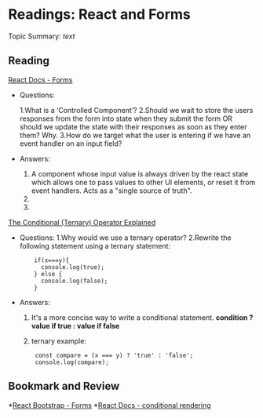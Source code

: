 # Readings: React and Forms

Topic Summary: _text_

## Reading

[React Docs - Forms](https://reactjs.org/docs/forms.html)

- Questions:

  1.What is a ‘Controlled Component’?
  2.Should we wait to store the users responses from the form into state when they submit the form OR should we update the state with their responses as soon as they enter them? Why.
  3.How do we target what the user is entering if we have an event handler on an input field?

- Answers:

  1. A component whose input value is always driven by the react state which allows one to pass values to other UI elements, or reset it from event handlers. Acts as a "single source of truth".
  2.
  3.

[The Conditional (Ternary) Operator Explained](https://codeburst.io/javascript-the-conditional-ternary-operator-explained-cac7218beeff)

- Questions:
  1.Why would we use a ternary operator?
  2.Rewrite the following statement using a ternary statement:

          if(x===y){
            console.log(true);
          } else {
            console.log(false);
          }
- Answers:

  1. It's a more concise way to write a conditional statement. **condition ? value if true : value if false**
  2. ternary example:
  
          const compare = (x === y) ? 'true' : 'false';
          console.log(compare); 

## Bookmark and Review

*[React Bootstrap - Forms](https://react-bootstrap.github.io/forms/overview/)
*[React Docs - conditional rendering](https://reactjs.org/docs/conditional-rendering.html)
